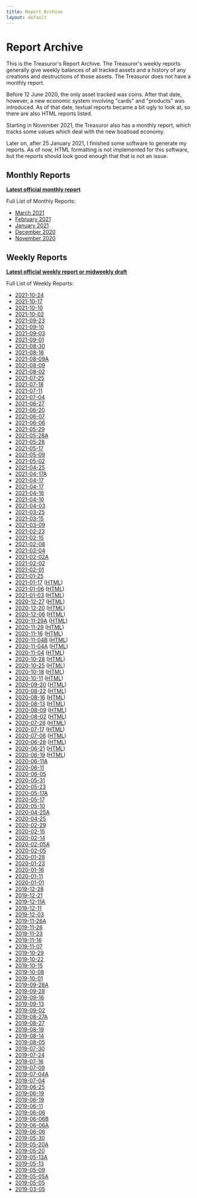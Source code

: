 ```yaml
---
title: Report Archive
layout: default
---
```


# Report Archive

This is the Treasuror's Report Archive. The Treasuror's weekly reports
generally give weekly balances of all tracked assets and a history of
any creations and destructions of those assets. The Treasuror does not
have a monthly report.

Before 12 June 2020, the only asset tracked was coins. After that date,
however, a new economic system involving "cards" and "products" was
introduced. As of that date, textual reports became a bit ugly to look
at, so there are also HTML reports listed.

Starting in November 2021, the Treasuror also has a monthly report,
which tracks some values which deal with the new boatload economy.

Later on, after 25 January 2021, I finished some software to generate
my reports. As of now, HTML formatting is not implemented for this
software, but the reports should look good enough that that is not an
issue.

## Monthly Reports

**[Latest official monthly report](monthly/fresh.txt)**

Full List of Monthly Reports:

* [March 2021](monthly/2021-03.txt)
* [February 2021](monthly/2021-02.txt)
* [January 2021](monthly/2021-01.txt)
* [December 2020](monthly/2020-12.txt)
* [November 2020](monthly/2020-11.txt)

## Weekly Reports

**[Latest official weekly report or midweekly draft](weekly/fresh.txt)**

Full List of Weekly Reports:

* [2021-10-24](weekly/2021-10-24.txt)
* [2021-10-17](weekly/2021-10-17.txt)
* [2021-10-10](weekly/2021-10-10.txt)
* [2021-10-02](weekly/2021-10-02.txt)
* [2021-09-23](weekly/2021-09-23.txt)
* [2021-09-10](weekly/2021-09-10.txt)
* [2021-09-03](weekly/2021-09-03.txt)
* [2021-09-01](weekly/2021-09-01.txt)
* [2021-08-30](weekly/2021-08-30.txt)
* [2021-08-16](weekly/2021-08-16.txt)
* [2021-08-09A](weekly/2021-08-09A.txt)
* [2021-08-09](weekly/2021-08-09.txt)
* [2021-08-02](weekly/2021-08-02.txt)
* [2021-07-25](weekly/2021-07-25.txt)
* [2021-07-18](weekly/2021-07-18.txt)
* [2021-07-11](weekly/2021-07-11.txt)
* [2021-07-04](weekly/2021-07-04.txt)
* [2021-06-27](weekly/2021-06-27.txt)
* [2021-06-20](weekly/2021-06-20.txt)
* [2021-06-07](weekly/2021-06-07.txt)
* [2021-06-06](weekly/2021-06-06.txt)
* [2021-05-29](weekly/2021-05-29.txt)
* [2021-05-28A](weekly/2021-05-28A.txt)
* [2021-05-28](weekly/2021-05-28.txt)
* [2021-05-17](weekly/2021-05-17.txt)
* [2021-05-09](weekly/2021-05-09.txt)
* [2021-05-02](weekly/2021-05-02.txt)
* [2021-04-25](weekly/2021-04-25.txt)
* [2021-04-17A](weekly/2021-04-17A.txt)
* [2021-04-17](weekly/2021-04-17.txt)
* [2021-04-17](weekly/2021-04-17.txt)
* [2021-04-16](weekly/2021-04-16.txt)
* [2021-04-10](weekly/2021-04-10.txt)
* [2021-04-03](weekly/2021-04-03.txt)
* [2021-03-25](weekly/2021-03-25.txt)
* [2021-03-15](weekly/2021-03-15.txt)
* [2021-03-09](weekly/2021-03-09.txt)
* [2021-02-23](weekly/2021-02-23.txt)
* [2021-02-15](weekly/2021-02-15.txt)
* [2021-02-08](weekly/2021-02-08.txt)
* [2021-02-04](weekly/2021-02-04.txt)
* [2021-02-02A](weekly/2021-02-02A.txt)
* [2021-02-02](weekly/2021-02-02.txt)
* [2021-02-01](weekly/2021-02-01.txt)
* [2021-01-25](weekly/2021-01-25.txt)
* [2021-01-17](weekly/2021-01-17.txt) ([HTML](weeklymd/2021-01-17))
* [2021-01-06](weekly/2021-01-06.txt) ([HTML](weeklymd/2021-01-06))
* [2021-01-03](weekly/2021-01-03.txt) ([HTML](weeklymd/2021-01-03))
* [2020-12-27](weekly/2020-12-27.txt) ([HTML](weeklymd/2020-12-27))
* [2020-12-20](weekly/2020-12-20.txt) ([HTML](weeklymd/2020-12-20))
* [2020-12-06](weekly/2020-12-06.txt) ([HTML](weeklymd/2020-12-06))
* [2020-11-29A](weekly/2020-11-29A.txt) ([HTML](weeklymd/2020-11-29A))
* [2020-11-29](weekly/2020-11-29.txt) ([HTML](weeklymd/2020-11-29))
* [2020-11-16](weekly/2020-11-16.txt) ([HTML](weeklymd/2020-11-16))
* [2020-11-04B](weekly/2020-11-04B.txt) ([HTML](weeklymd/2020-11-04B))
* [2020-11-04A](weekly/2020-11-04A.txt) ([HTML](weeklymd/2020-11-04A))
* [2020-11-04](weekly/2020-11-04.txt) ([HTML](weeklymd/2020-11-04))
* [2020-10-28](weekly/2020-10-28.txt) ([HTML](weeklymd/2020-10-28))
* [2020-10-25](weekly/2020-10-25.txt) ([HTML](weeklymd/2020-10-25))
* [2020-10-18](weekly/2020-10-18.txt) ([HTML](weeklymd/2020-10-18))
* [2020-10-11](weekly/2020-10-11.txt) ([HTML](weeklymd/2020-10-11))
* [2020-09-20](weekly/2020-09-20.txt) ([HTML](weeklymd/2020-09-20))
* [2020-08-22](weekly/2020-08-22.txt) ([HTML](weeklymd/2020-08-22))
* [2020-08-16](weekly/2020-08-16.txt) ([HTML](weeklymd/2020-08-16))
* [2020-08-13](weekly/2020-08-13.txt) ([HTML](weeklymd/2020-08-13))
* [2020-08-09](weekly/2020-08-09.txt) ([HTML](weeklymd/2020-08-09))
* [2020-08-02](weekly/2020-08-02.txt) ([HTML](weeklymd/2020-08-02))
* [2020-07-26](weekly/2020-07-26.txt) ([HTML](weeklymd/2020-07-26))
* [2020-07-17](weekly/2020-07-17.txt) ([HTML](weeklymd/2020-07-17))
* [2020-07-06](weekly/2020-07-06.txt) ([HTML](weeklymd/2020-07-06))
* [2020-06-28](weekly/2020-06-28.txt) ([HTML](weeklymd/2020-06-28))
* [2020-06-21](weekly/2020-06-21.txt) ([HTML](weeklymd/2020-06-21))
* [2020-06-19](weekly/2020-06-19.txt) ([HTML](weeklymd/2020-06-19))
* [2020-06-11A](weekly/2020-06-11A.txt)
* [2020-06-11](weekly/2020-06-11.txt)
* [2020-06-05](weekly/2020-06-05.txt)
* [2020-05-31](weekly/2020-05-31.txt)
* [2020-05-23](weekly/2020-05-23.txt)
* [2020-05-17A](weekly/2020-05-17A.txt)
* [2020-05-17](weekly/2020-05-17.txt)
* [2020-05-10](weekly/2020-05-10.txt)
* [2020-04-25A](weekly/2020-04-25A.txt)
* [2020-04-25](weekly/2020-04-25.txt)
* [2020-02-29](weekly/2020-02-29.txt)
* [2020-02-15](weekly/2020-02-15.txt)
* [2020-02-14](weekly/2020-02-14.txt)
* [2020-02-05A](weekly/2020-02-05A.txt)
* [2020-02-05](weekly/2020-02-05.txt)
* [2020-01-28](weekly/2020-01-28.txt)
* [2020-01-23](weekly/2020-01-16.txt)
* [2020-01-16](weekly/2020-01-16.txt)
* [2020-01-11](weekly/2020-01-11.txt)
* [2020-01-01](weekly/2020-01-01.txt)
* [2019-12-28](weekly/2019-12-28.txt)
* [2019-12-21](weekly/2019-12-21.txt)
* [2019-12-11A](weekly/2019-12-11A.txt)
* [2019-12-11](weekly/2019-12-11.txt)
* [2019-12-03](weekly/2019-12-03.txt)
* [2019-11-26A](weekly/2019-11-26A.txt)
* [2019-11-26](weekly/2019-11-26.txt)
* [2019-11-23](weekly/2019-11-23.txt)
* [2019-11-16](weekly/2019-11-16.txt)
* [2019-11-07](weekly/2019-11-07.txt)
* [2019-10-29](weekly/2019-10-29.txt)
* [2019-10-22](weekly/2019-10-22.txt)
* [2019-10-15](weekly/2019-10-15.txt)
* [2019-10-08](weekly/2019-10-08.txt)
* [2019-10-01](weekly/2019-10-01.txt)
* [2019-09-28A](weekly/2019-09-28A.txt)
* [2019-09-28](weekly/2019-09-28.txt)
* [2019-09-16](weekly/2019-09-16.txt)
* [2019-09-13](weekly/2019-09-13.txt)
* [2019-09-02](weekly/2019-09-02.txt)
* [2019-08-27A](weekly/2019-08-27A.txt)
* [2019-08-27](weekly/2019-08-27.txt)
* [2019-08-19](weekly/2019-08-19.txt)
* [2019-08-14](weekly/2019-08-14.txt)
* [2019-08-05](weekly/2019-08-05.txt)
* [2019-07-30](weekly/2019-07-30.txt)
* [2019-07-24](weekly/2019-07-24.txt)
* [2019-07-16](weekly/2019-07-16.txt)
* [2019-07-09](weekly/2019-07-09.txt)
* [2019-07-04A](weekly/2019-07-04A.txt)
* [2019-07-04](weekly/2019-07-04.txt)
* [2019-06-25](weekly/2019-06-25.txt)
* [2019-06-19](weekly/2019-06-19A.txt)
* [2019-06-19](weekly/2019-06-19.txt)
* [2019-06-11](weekly/2019-06-11.txt)
* [2019-06-06](weekly/2019-06-11.txt)
* [2019-06-06B](weekly/2019-06-06B.txt)
* [2019-06-06A](weekly/2019-06-06A.txt)
* [2019-06-06](weekly/2019-06-06.txt)
* [2019-05-30](weekly/2019-05-30.txt)
* [2019-05-20A](weekly/2019-05-20A.txt)
* [2019-05-20](weekly/2019-05-20.txt)
* [2019-05-13A](weekly/2019-05-13A.txt)
* [2019-05-13](weekly/2019-05-13.txt)
* [2019-05-09](weekly/2019-05-09.txt)
* [2019-05-05A](weekly/2019-05-05A.txt)
* [2019-05-05](weekly/2019-05-05.txt)
* [2019-03-05](weekly/2019-03-05.txt)
